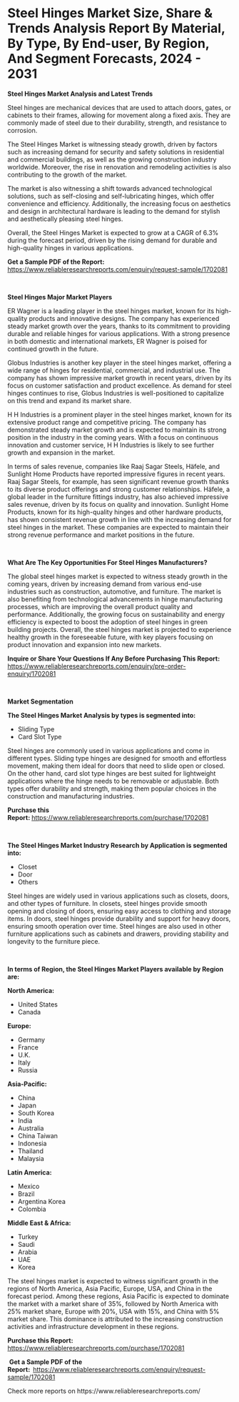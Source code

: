 <p><h1>Steel Hinges Market Size, Share & Trends Analysis Report By Material, By Type, By End-user, By Region, And Segment Forecasts, 2024 - 2031</h1></p><p><strong>Steel Hinges Market Analysis and Latest Trends</strong></p>
<p><p>Steel hinges are mechanical devices that are used to attach doors, gates, or cabinets to their frames, allowing for movement along a fixed axis. They are commonly made of steel due to their durability, strength, and resistance to corrosion.</p><p>The Steel Hinges Market is witnessing steady growth, driven by factors such as increasing demand for security and safety solutions in residential and commercial buildings, as well as the growing construction industry worldwide. Moreover, the rise in renovation and remodeling activities is also contributing to the growth of the market.</p><p>The market is also witnessing a shift towards advanced technological solutions, such as self-closing and self-lubricating hinges, which offer convenience and efficiency. Additionally, the increasing focus on aesthetics and design in architectural hardware is leading to the demand for stylish and aesthetically pleasing steel hinges.</p><p>Overall, the Steel Hinges Market is expected to grow at a CAGR of 6.3% during the forecast period, driven by the rising demand for durable and high-quality hinges in various applications.</p></p>
<p><strong>Get a Sample PDF of the Report:&nbsp;</strong> <a href="https://www.reliableresearchreports.com/enquiry/request-sample/1702081">https://www.reliableresearchreports.com/enquiry/request-sample/1702081</a></p>
<p>&nbsp;</p>
<p><strong>Steel Hinges Major Market Players</strong></p>
<p><p>ER Wagner is a leading player in the steel hinges market, known for its high-quality products and innovative designs. The company has experienced steady market growth over the years, thanks to its commitment to providing durable and reliable hinges for various applications. With a strong presence in both domestic and international markets, ER Wagner is poised for continued growth in the future.</p><p>Globus Industries is another key player in the steel hinges market, offering a wide range of hinges for residential, commercial, and industrial use. The company has shown impressive market growth in recent years, driven by its focus on customer satisfaction and product excellence. As demand for steel hinges continues to rise, Globus Industries is well-positioned to capitalize on this trend and expand its market share.</p><p>H H Industries is a prominent player in the steel hinges market, known for its extensive product range and competitive pricing. The company has demonstrated steady market growth and is expected to maintain its strong position in the industry in the coming years. With a focus on continuous innovation and customer service, H H Industries is likely to see further growth and expansion in the market.</p><p>In terms of sales revenue, companies like Raaj Sagar Steels, Häfele, and Sunlight Home Products have reported impressive figures in recent years. Raaj Sagar Steels, for example, has seen significant revenue growth thanks to its diverse product offerings and strong customer relationships. Häfele, a global leader in the furniture fittings industry, has also achieved impressive sales revenue, driven by its focus on quality and innovation. Sunlight Home Products, known for its high-quality hinges and other hardware products, has shown consistent revenue growth in line with the increasing demand for steel hinges in the market. These companies are expected to maintain their strong revenue performance and market positions in the future.</p></p>
<p>&nbsp;</p>
<p><strong>What Are The Key Opportunities For Steel Hinges Manufacturers?</strong></p>
<p><p>The global steel hinges market is expected to witness steady growth in the coming years, driven by increasing demand from various end-use industries such as construction, automotive, and furniture. The market is also benefiting from technological advancements in hinge manufacturing processes, which are improving the overall product quality and performance. Additionally, the growing focus on sustainability and energy efficiency is expected to boost the adoption of steel hinges in green building projects. Overall, the steel hinges market is projected to experience healthy growth in the foreseeable future, with key players focusing on product innovation and expansion into new markets.</p></p>
<p><strong>Inquire or Share Your Questions If Any Before Purchasing This Report:</strong> <a href="https://www.reliableresearchreports.com/enquiry/pre-order-enquiry/1702081">https://www.reliableresearchreports.com/enquiry/pre-order-enquiry/1702081</a></p>
<p>&nbsp;</p>
<p><strong>Market Segmentation</strong></p>
<p><strong>The Steel Hinges Market Analysis by types is segmented into:</strong></p>
<p><ul><li>Sliding Type</li><li>Card Slot Type</li></ul></p>
<p><p>Steel hinges are commonly used in various applications and come in different types. Sliding type hinges are designed for smooth and effortless movement, making them ideal for doors that need to slide open or closed. On the other hand, card slot type hinges are best suited for lightweight applications where the hinge needs to be removable or adjustable. Both types offer durability and strength, making them popular choices in the construction and manufacturing industries.</p></p>
<p><strong>Purchase this Report:&nbsp;</strong><a href="https://www.reliableresearchreports.com/purchase/1702081">https://www.reliableresearchreports.com/purchase/1702081</a></p>
<p>&nbsp;</p>
<p><strong>The Steel Hinges Market Industry Research by Application is segmented into:</strong></p>
<p><ul><li>Closet</li><li>Door</li><li>Others</li></ul></p>
<p><p>Steel hinges are widely used in various applications such as closets, doors, and other types of furniture. In closets, steel hinges provide smooth opening and closing of doors, ensuring easy access to clothing and storage items. In doors, steel hinges provide durability and support for heavy doors, ensuring smooth operation over time. Steel hinges are also used in other furniture applications such as cabinets and drawers, providing stability and longevity to the furniture piece.</p></p>
<p>&nbsp;</p>
<p><strong>In terms of Region, the Steel Hinges Market Players available by Region are:</strong></p>
<p>
    <p> <strong> North America: </strong>
        <ul>
            <li>United States</li>
            <li>Canada</li>
        </ul>
        </p> 
    <p> <strong> Europe: </strong>
        <ul>
            <li>Germany</li>
            <li>France</li>
            <li>U.K.</li>
            <li>Italy</li>
            <li>Russia</li>
        </ul>
        </p> 
    <p> <strong> Asia-Pacific: </strong>
        <ul>
            <li>China</li>
            <li>Japan</li>
            <li>South Korea</li>
            <li>India</li>
            <li>Australia</li>
            <li>China Taiwan</li>
            <li>Indonesia</li>
            <li>Thailand</li>
            <li>Malaysia</li>
        </ul>
        </p> 
    <p> <strong> Latin America: </strong>
        <ul>
            <li>Mexico</li>
            <li>Brazil</li>
            <li>Argentina Korea</li>
            <li>Colombia</li>
        </ul>
        </p> 
    <p> <strong> Middle East & Africa: </strong>
        <ul>
            <li>Turkey</li>
            <li>Saudi</li>
            <li>Arabia</li>
            <li>UAE</li>
            <li>Korea</li>
        </ul>
    </p>
    </p>
<p><p>The steel hinges market is expected to witness significant growth in the regions of North America, Asia Pacific, Europe, USA, and China in the forecast period. Among these regions, Asia Pacific is expected to dominate the market with a market share of 35%, followed by North America with 25% market share, Europe with 20%, USA with 15%, and China with 5% market share. This dominance is attributed to the increasing construction activities and infrastructure development in these regions.</p></p>
<p><strong>Purchase this Report: </strong><a href="https://www.reliableresearchreports.com/purchase/1702081">https://www.reliableresearchreports.com/purchase/1702081</a></p>
<p>&nbsp;<strong>Get a Sample PDF of the Report:&nbsp;&nbsp;</strong><a href="https://www.reliableresearchreports.com/enquiry/request-sample/1702081">https://www.reliableresearchreports.com/enquiry/request-sample/1702081</a></p>
<p><strong></strong></p>
<p>Check more reports on https://www.reliableresearchreports.com/</p>